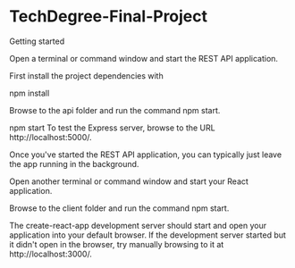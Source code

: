 # TechDegree-Final-Project

Getting started

Open a terminal or command window and start the REST API application.

First install the project dependencies with 

npm install

Browse to the api folder and run the command npm start.

npm start
To test the Express server, browse to the URL http://localhost:5000/.

Once you've started the REST API application, you can typically just leave the app running in the background.

Open another terminal or command window and start your React application.

Browse to the client folder and run the command npm start.

The create-react-app development server should start and open your application into your default browser. If the development server started but it didn't open in the browser, try manually browsing to it at http://localhost:3000/.